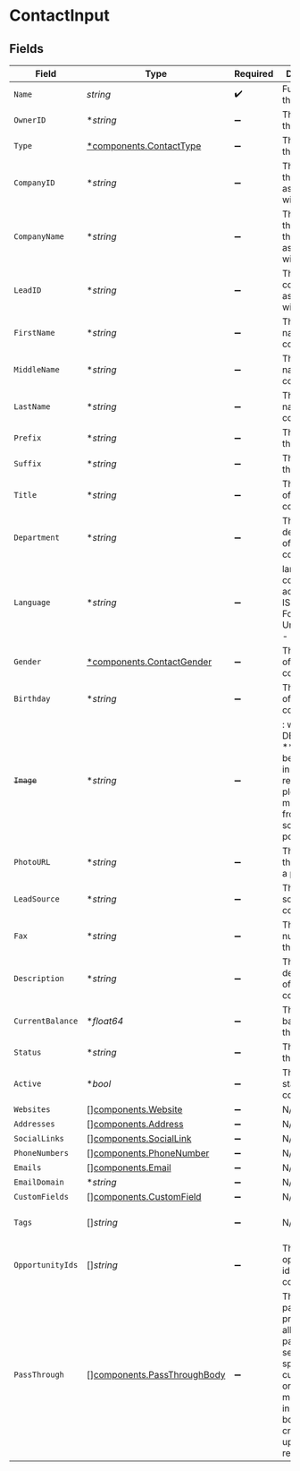 # ContactInput


## Fields

| Field                                                                                                                                                   | Type                                                                                                                                                    | Required                                                                                                                                                | Description                                                                                                                                             | Example                                                                                                                                                 |
| ------------------------------------------------------------------------------------------------------------------------------------------------------- | ------------------------------------------------------------------------------------------------------------------------------------------------------- | ------------------------------------------------------------------------------------------------------------------------------------------------------- | ------------------------------------------------------------------------------------------------------------------------------------------------------- | ------------------------------------------------------------------------------------------------------------------------------------------------------- |
| `Name`                                                                                                                                                  | *string*                                                                                                                                                | :heavy_check_mark:                                                                                                                                      | Full name of the contact.                                                                                                                               | Elon Musk                                                                                                                                               |
| `OwnerID`                                                                                                                                               | **string*                                                                                                                                               | :heavy_minus_sign:                                                                                                                                      | The owner of the contact.                                                                                                                               | 54321                                                                                                                                                   |
| `Type`                                                                                                                                                  | [*components.ContactType](../../models/components/contacttype.md)                                                                                       | :heavy_minus_sign:                                                                                                                                      | The type of the contact.                                                                                                                                | personal                                                                                                                                                |
| `CompanyID`                                                                                                                                             | **string*                                                                                                                                               | :heavy_minus_sign:                                                                                                                                      | The company the contact is associated with.                                                                                                             | 23456                                                                                                                                                   |
| `CompanyName`                                                                                                                                           | **string*                                                                                                                                               | :heavy_minus_sign:                                                                                                                                      | The name of the company the contact is associated with.                                                                                                 | 23456                                                                                                                                                   |
| `LeadID`                                                                                                                                                | **string*                                                                                                                                               | :heavy_minus_sign:                                                                                                                                      | The lead the contact is associated with.                                                                                                                | 34567                                                                                                                                                   |
| `FirstName`                                                                                                                                             | **string*                                                                                                                                               | :heavy_minus_sign:                                                                                                                                      | The first name of the contact.                                                                                                                          | Elon                                                                                                                                                    |
| `MiddleName`                                                                                                                                            | **string*                                                                                                                                               | :heavy_minus_sign:                                                                                                                                      | The middle name of the contact.                                                                                                                         | D.                                                                                                                                                      |
| `LastName`                                                                                                                                              | **string*                                                                                                                                               | :heavy_minus_sign:                                                                                                                                      | The last name of the contact.                                                                                                                           | Musk                                                                                                                                                    |
| `Prefix`                                                                                                                                                | **string*                                                                                                                                               | :heavy_minus_sign:                                                                                                                                      | The prefix of the contact.                                                                                                                              | Mr.                                                                                                                                                     |
| `Suffix`                                                                                                                                                | **string*                                                                                                                                               | :heavy_minus_sign:                                                                                                                                      | The suffix of the contact.                                                                                                                              | PhD                                                                                                                                                     |
| `Title`                                                                                                                                                 | **string*                                                                                                                                               | :heavy_minus_sign:                                                                                                                                      | The job title of the contact.                                                                                                                           | CEO                                                                                                                                                     |
| `Department`                                                                                                                                            | **string*                                                                                                                                               | :heavy_minus_sign:                                                                                                                                      | The department of the contact.                                                                                                                          | Engineering                                                                                                                                             |
| `Language`                                                                                                                                              | **string*                                                                                                                                               | :heavy_minus_sign:                                                                                                                                      | language code according to ISO 639-1. For the United States - EN                                                                                        | EN                                                                                                                                                      |
| `Gender`                                                                                                                                                | [*components.ContactGender](../../models/components/contactgender.md)                                                                                   | :heavy_minus_sign:                                                                                                                                      | The gender of the contact.                                                                                                                              | female                                                                                                                                                  |
| `Birthday`                                                                                                                                              | **string*                                                                                                                                               | :heavy_minus_sign:                                                                                                                                      | The birthday of the contact.                                                                                                                            | 2000-08-12                                                                                                                                              |
| ~~`Image`~~                                                                                                                                             | **string*                                                                                                                                               | :heavy_minus_sign:                                                                                                                                      | : warning: ** DEPRECATED **: This will be removed in a future release, please migrate away from it as soon as possible.                                 | https://unavatar.io/elon-musk                                                                                                                           |
| `PhotoURL`                                                                                                                                              | **string*                                                                                                                                               | :heavy_minus_sign:                                                                                                                                      | The URL of the photo of a person.                                                                                                                       | https://unavatar.io/elon-musk                                                                                                                           |
| `LeadSource`                                                                                                                                            | **string*                                                                                                                                               | :heavy_minus_sign:                                                                                                                                      | The lead source of the contact.                                                                                                                         | Cold Call                                                                                                                                               |
| `Fax`                                                                                                                                                   | **string*                                                                                                                                               | :heavy_minus_sign:                                                                                                                                      | The fax number of the contact.                                                                                                                          | +12129876543                                                                                                                                            |
| `Description`                                                                                                                                           | **string*                                                                                                                                               | :heavy_minus_sign:                                                                                                                                      | The description of the contact.                                                                                                                         | Internal champion                                                                                                                                       |
| `CurrentBalance`                                                                                                                                        | **float64*                                                                                                                                              | :heavy_minus_sign:                                                                                                                                      | The current balance of the contact.                                                                                                                     | 10.5                                                                                                                                                    |
| `Status`                                                                                                                                                | **string*                                                                                                                                               | :heavy_minus_sign:                                                                                                                                      | The status of the contact.                                                                                                                              | open                                                                                                                                                    |
| `Active`                                                                                                                                                | **bool*                                                                                                                                                 | :heavy_minus_sign:                                                                                                                                      | The active status of the contact.                                                                                                                       | true                                                                                                                                                    |
| `Websites`                                                                                                                                              | [][components.Website](../../models/components/website.md)                                                                                              | :heavy_minus_sign:                                                                                                                                      | N/A                                                                                                                                                     |                                                                                                                                                         |
| `Addresses`                                                                                                                                             | [][components.Address](../../models/components/address.md)                                                                                              | :heavy_minus_sign:                                                                                                                                      | N/A                                                                                                                                                     |                                                                                                                                                         |
| `SocialLinks`                                                                                                                                           | [][components.SocialLink](../../models/components/sociallink.md)                                                                                        | :heavy_minus_sign:                                                                                                                                      | N/A                                                                                                                                                     |                                                                                                                                                         |
| `PhoneNumbers`                                                                                                                                          | [][components.PhoneNumber](../../models/components/phonenumber.md)                                                                                      | :heavy_minus_sign:                                                                                                                                      | N/A                                                                                                                                                     |                                                                                                                                                         |
| `Emails`                                                                                                                                                | [][components.Email](../../models/components/email.md)                                                                                                  | :heavy_minus_sign:                                                                                                                                      | N/A                                                                                                                                                     |                                                                                                                                                         |
| `EmailDomain`                                                                                                                                           | **string*                                                                                                                                               | :heavy_minus_sign:                                                                                                                                      | N/A                                                                                                                                                     | gmail.com                                                                                                                                               |
| `CustomFields`                                                                                                                                          | [][components.CustomField](../../models/components/customfield.md)                                                                                      | :heavy_minus_sign:                                                                                                                                      | N/A                                                                                                                                                     |                                                                                                                                                         |
| `Tags`                                                                                                                                                  | []*string*                                                                                                                                              | :heavy_minus_sign:                                                                                                                                      | N/A                                                                                                                                                     | [<br/>"New"<br/>]                                                                                                                                       |
| `OpportunityIds`                                                                                                                                        | []*string*                                                                                                                                              | :heavy_minus_sign:                                                                                                                                      | The opportunity ids of the contact.                                                                                                                     |                                                                                                                                                         |
| `PassThrough`                                                                                                                                           | [][components.PassThroughBody](../../models/components/passthroughbody.md)                                                                              | :heavy_minus_sign:                                                                                                                                      | The pass_through property allows passing service-specific, custom data or structured modifications in request body when creating or updating resources. |                                                                                                                                                         |